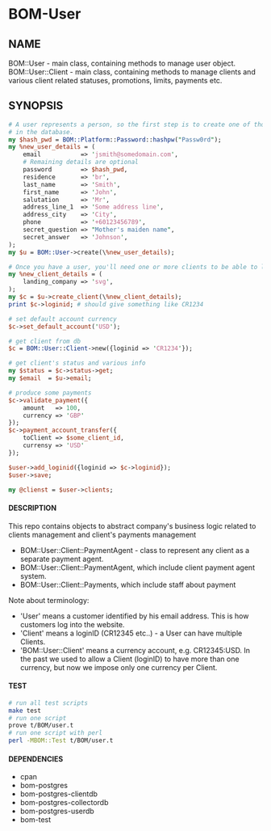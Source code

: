 # BOM-User

## NAME

BOM::User - main class, containing methods to manage user object.
BOM::User::Client - main class, containing methods to manage clients and various client related statuses, promotions, limits, payments etc. 

## SYNOPSIS

```perl
# A user represents a person, so the first step is to create one of those
# in the database.
my $hash_pwd = BOM::Platform::Password::hashpw("Passw0rd");
my %new_user_details = (
    email           => 'jsmith@somedomain.com',
    # Remaining details are optional
    password        => $hash_pwd,
    residence       => 'br',
    last_name       => 'Smith',
    first_name      => 'John',
    salutation      => 'Mr',
    address_line_1  => 'Some address line',
    address_city    => 'City',
    phone           => '+60123456789',
    secret_question => "Mother's maiden name",
    secret_answer   => 'Johnson',
);
my $u = BOM::User->create(\%new_user_details);

# Once you have a user, you'll need one or more clients to be able to log in or trade
my %new_client_details = (
    landing_company => 'svg',
);
my $c = $u->create_client(\%new_client_details);
print $c->loginid; # should give something like CR1234

# set default account currency
$c->set_default_account('USD');

# get client from db
$c = BOM::User::Client->new({loginid => 'CR1234'});

# get client's status and various info
my $status = $c->status->get;
my $email  = $u->email;

# produce some payments
$c->validate_payment({
    amount   => 100,
    currency => 'GBP'
});
$c->payment_account_transfer({
    toClient => $some_client_id,
    currensy => 'USD'
});

$user->add_loginid({loginid => $c->loginid});
$user->save;

my @clienst = $user->clients;

```
#### DESCRIPTION

This repo contains objects to abstract company's business logic related to clients management and client's payments management

* BOM::User::Client::PaymentAgent - class to represent any client as a separate payment agent.
* BOM::User::Client::PaymentAgent, which include client payment agent system.
* BOM::User::Client::Payments, which include staff about payment

Note about terminology:

* 'User' means a customer identified by his email address. This is how customers log into the website.
* 'Client' means a loginID (CR12345 etc..) - a User can have multiple Clients.
* 'BOM::User::Client' means a currency account, e.g. CR12345:USD. In the past we used to allow a Client (loginID) to have more than one currency, but now we impose only one currency per Client.

#### TEST
```bash
# run all test scripts
make test
# run one script
prove t/BOM/user.t
# run one script with perl
perl -MBOM::Test t/BOM/user.t
```

#### DEPENDENCIES

* cpan
* bom-postgres
* bom-postgres-clientdb
* bom-postgres-collectordb
* bom-postgres-userdb
* bom-test

